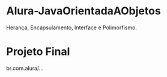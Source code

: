 # Alura-JavaOrientadaAObjetos
Herança, Encapsulamento, Interface e Polimorfismo.

# Projeto Final
br.com.alura/...
